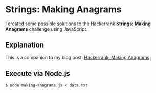 # Strings: Making Anagrams

I created some possible solutions to the Hackerrank **Strings: Making Anagrams** challenge using JavaScript.

## Explanation

This is a companion to my blog post: [Hackerrank: Making Anagrams](http://brianflove.com/2016/12/03/hackerrank-making-anagrams/)

## Execute via Node.js

`$ node making-anagrams.js < data.txt`
